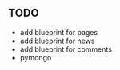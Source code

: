## TODO
  * add blueprint for pages
  * add blueprint for news
  * add blueprint for comments
  * pymongo